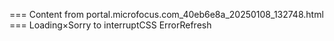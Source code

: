 === Content from portal.microfocus.com_40eb6e8a_20250108_132748.html ===
Loading×Sorry to interruptCSS ErrorRefresh
